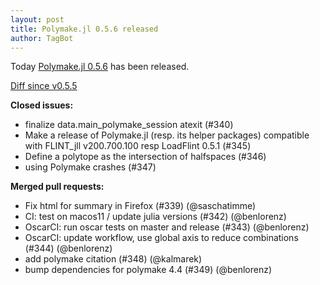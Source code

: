 ```yaml
---
layout: post
title: Polymake.jl 0.5.6 released
author: TagBot
---
```


Today [Polymake.jl 0.5.6](https://github.com/oscar-system/Polymake.jl/releases/tag/v0.5.6) has
been released.

[Diff since v0.5.5](https://github.com/oscar-system/Polymake.jl/compare/v0.5.5...v0.5.6)


**Closed issues:**
- finalize data.main_polymake_session atexit (#340)
- Make a release of Polymake.jl (resp. its helper packages) compatible with FLINT_jll v200.700.100 resp LoadFlint 0.5.1 (#345)
- Define a polytope as the intersection of halfspaces (#346)
- using Polymake crashes (#347)

**Merged pull requests:**
- Fix html for summary in Firefox (#339) (@saschatimme)
- CI: test on macos11 / update julia versions (#342) (@benlorenz)
- OscarCI: run oscar tests on master and release (#343) (@benlorenz)
- OscarCI: update workflow, use global axis to reduce combinations (#344) (@benlorenz)
- add polymake citation (#348) (@kalmarek)
- bump dependencies for polymake 4.4 (#349) (@benlorenz)

